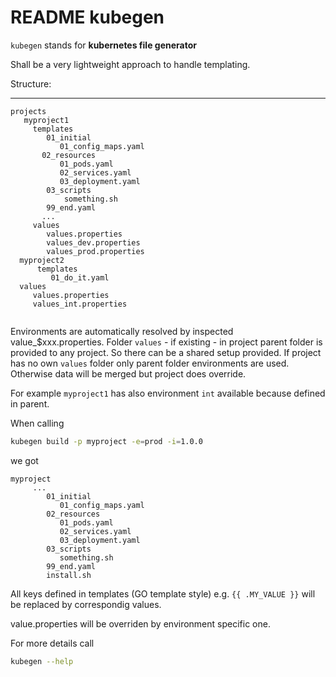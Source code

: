README kubegen
==============

`kubegen` stands for **kubernetes file generator**

Shall be a very lightweight approach to handle templating.


Structure:

----
```
projects
   myproject1
     templates
        01_initial
           01_config_maps.yaml
       02_resources
           01_pods.yaml
           02_services.yaml
           03_deployment.yaml
        03_scripts
            something.sh
        99_end.yaml
       ...
     values
        values.properties
        values_dev.properties
        values_prod.properties
  myproject2
      templates
         01_do_it.yaml
  values
     values.properties
     values_int.properties
   
```

Environments are automatically resolved by inspected value_$xxx.properties. Folder `values` - if existing -  in project parent folder is provided to
any project. So there can be a shared setup provided. If project has no own `values` folder only parent folder environments are used. Otherwise 
data will be merged but project does override.  

For example `myproject1` has also environment `int` available because defined in parent.

When calling

```bash
kubegen build -p myproject -e=prod -i=1.0.0
```
we got 

```
myproject
     ...
        01_initial
           01_config_maps.yaml
        02_resources
           01_pods.yaml
           02_services.yaml
           03_deployment.yaml
        03_scripts
           something.sh
        99_end.yaml
        install.sh
```

All keys defined in templates (GO template style) e.g. `{{ .MY_VALUE }}` will be replaced by correspondig values.

value.properties will be overriden by environment specific one.

For more details call

```bash
kubegen --help
```
